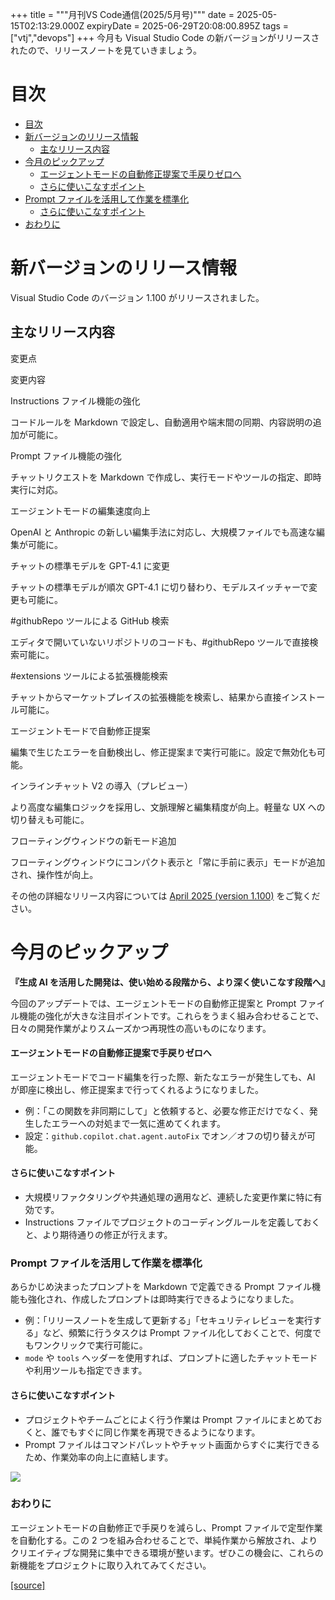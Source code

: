 +++
title = """月刊VS Code通信(2025/5月号)"""
date = 2025-05-15T02:13:29.000Z
expiryDate = 2025-06-29T20:08:00.895Z
tags = ["vtj","devops"]
+++
今月も Visual Studio Code の新バージョンがリリースされたので、リリースノートを見ていきましょう。

目次
==

*   [目次](#目次)
*   [新バージョンのリリース情報](#新バージョンのリリース情報)
    *   [主なリリース内容](#主なリリース内容)
*   [今月のピックアップ](#今月のピックアップ)
    *   [エージェントモードの自動修正提案で手戻りゼロへ](#エージェントモードの自動修正提案で手戻りゼロへ)
    *   [さらに使いこなすポイント](#さらに使いこなすポイント)
*   [Prompt ファイルを活用して作業を標準化](#Prompt-ファイルを活用して作業を標準化)
    *   [さらに使いこなすポイント](#さらに使いこなすポイント-1)
*   [おわりに](#おわりに)

新バージョンのリリース情報
=============

Visual Studio Code のバージョン 1.100 がリリースされました。

主なリリース内容
--------

変更点

変更内容

Instructions ファイル機能の強化

コードルールを Markdown で設定し、自動適用や端末間の同期、内容説明の追加が可能に。

Prompt ファイル機能の強化

チャットリクエストを Markdown で作成し、実行モードやツールの指定、即時実行に対応。

エージェントモードの編集速度向上

OpenAI と Anthropic の新しい編集手法に対応し、大規模ファイルでも高速な編集が可能に。

チャットの標準モデルを GPT-4.1 に変更

チャットの標準モデルが順次 GPT-4.1 に切り替わり、モデルスイッチャーで変更も可能に。

#githubRepo ツールによる GitHub 検索

エディタで開いていないリポジトリのコードも、#githubRepo ツールで直接検索可能に。

#extensions ツールによる拡張機能検索

チャットからマーケットプレイスの拡張機能を検索し、結果から直接インストール可能に。

エージェントモードで自動修正提案

編集で生じたエラーを自動検出し、修正提案まで実行可能に。設定で無効化も可能。

インラインチャット V2 の導入（プレビュー）

より高度な編集ロジックを採用し、文脈理解と編集精度が向上。軽量な UX への切り替えも可能に。

フローティングウィンドウの新モード追加

フローティングウィンドウにコンパクト表示と「常に手前に表示」モードが追加され、操作性が向上。

その他の詳細なリリース内容については [April 2025 (version 1.100)](https://code.visualstudio.com/updates/v1_100) をご覧ください。

今月のピックアップ
=========

**『生成 AI を活用した開発は、使い始める段階から、より深く使いこなす段階へ』**

今回のアップデートでは、エージェントモードの自動修正提案と Prompt ファイル機能の強化が大きな注目ポイントです。これらをうまく組み合わせることで、日々の開発作業がよりスムーズかつ再現性の高いものになります。

#### エージェントモードの自動修正提案で手戻りゼロへ

エージェントモードでコード編集を行った際、新たなエラーが発生しても、AI が即座に検出し、修正提案まで行ってくれるようになりました。

*   例：「この関数を非同期にして」と依頼すると、必要な修正だけでなく、発生したエラーへの対処まで一気に進めてくれます。
*   設定：`github.copilot.chat.agent.autoFix` でオン／オフの切り替えが可能。

#### さらに使いこなすポイント

*   大規模リファクタリングや共通処理の適用など、連続した変更作業に特に有効です。
*   Instructions ファイルでプロジェクトのコーディングルールを定義しておくと、より期待通りの修正が行えます。

### Prompt ファイルを活用して作業を標準化

あらかじめ決まったプロンプトを Markdown で定義できる Prompt ファイル機能も強化され、作成したプロンプトは即時実行できるようになりました。

*   例：「リリースノートを生成して更新する」「セキュリティレビューを実行する」など、頻繁に行うタスクは Prompt ファイル化しておくことで、何度でもワンクリックで実行可能に。
*   `mode` や `tools` ヘッダーを使用すれば、プロンプトに適したチャットモードや利用ツールも指定できます。

#### さらに使いこなすポイント

*   プロジェクトやチームごとによく行う作業は Prompt ファイルにまとめておくと、誰でもすぐに同じ作業を再現できるようになります。
*   Prompt ファイルはコマンドパレットやチャット画面からすぐに実行できるため、作業効率の向上に直結します。

![](https://cdn-ak.f.st-hatena.com/images/fotolife/v/virtualtech/20250515/20250515111330.png)

### おわりに

エージェントモードの自動修正で手戻りを減らし、Prompt ファイルで定型作業を自動化する。この 2 つを組み合わせることで、単純作業から解放され、よりクリエイティブな開発に集中できる環境が整います。ぜひこの機会に、これらの新機能をプロジェクトに取り入れてみてください。

[[source]](https://devops-blog.virtualtech.jp/entry/20250515/1747275209)
